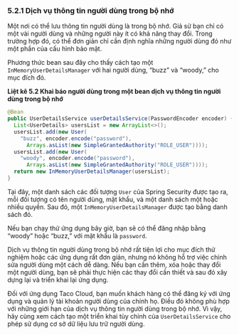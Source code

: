 ### 5.2.1 Dịch vụ thông tin người dùng trong bộ nhớ

Một nơi có thể lưu thông tin người dùng là trong bộ nhớ. Giả sử bạn chỉ có một vài người dùng và những người này ít có khả năng thay đổi. Trong trường hợp đó, có thể đơn giản chỉ cần định nghĩa những người dùng đó như một phần của cấu hình bảo mật.

Phương thức bean sau đây cho thấy cách tạo một `InMemoryUserDetailsManager` với hai người dùng, “buzz” và “woody,” cho mục đích đó.

**Liệt kê 5.2 Khai báo người dùng trong một bean dịch vụ thông tin người dùng trong bộ nhớ**  

```java
@Bean
public UserDetailsService userDetailsService(PasswordEncoder encoder) {
  List<UserDetails> usersList = new ArrayList<>();
  usersList.add(new User(
    "buzz", encoder.encode("password"),
      Arrays.asList(new SimpleGrantedAuthority("ROLE_USER"))));
  usersList.add(new User(
    "woody", encoder.encode("password"),
      Arrays.asList(new SimpleGrantedAuthority("ROLE_USER"))));
  return new InMemoryUserDetailsManager(usersList);
}
```

Tại đây, một danh sách các đối tượng `User` của Spring Security được tạo ra, mỗi đối tượng có tên người dùng, mật khẩu, và một danh sách một hoặc nhiều quyền. Sau đó, một `InMemoryUserDetailsManager` được tạo bằng danh sách đó.

Nếu bạn chạy thử ứng dụng bây giờ, bạn sẽ có thể đăng nhập bằng “woody” hoặc “buzz,” với mật khẩu là `password`.

Dịch vụ thông tin người dùng trong bộ nhớ rất tiện lợi cho mục đích thử nghiệm hoặc các ứng dụng rất đơn giản, nhưng nó không hỗ trợ việc chỉnh sửa người dùng một cách dễ dàng. Nếu bạn cần thêm, xóa hoặc thay đổi một người dùng, bạn sẽ phải thực hiện các thay đổi cần thiết và sau đó xây dựng lại và triển khai lại ứng dụng.

Đối với ứng dụng Taco Cloud, bạn muốn khách hàng có thể đăng ký với ứng dụng và quản lý tài khoản người dùng của chính họ. Điều đó không phù hợp với những giới hạn của dịch vụ thông tin người dùng trong bộ nhớ. Vì vậy, hãy cùng xem cách tạo một triển khai tùy chỉnh của `UserDetailsService` cho phép sử dụng cơ sở dữ liệu lưu trữ người dùng.
